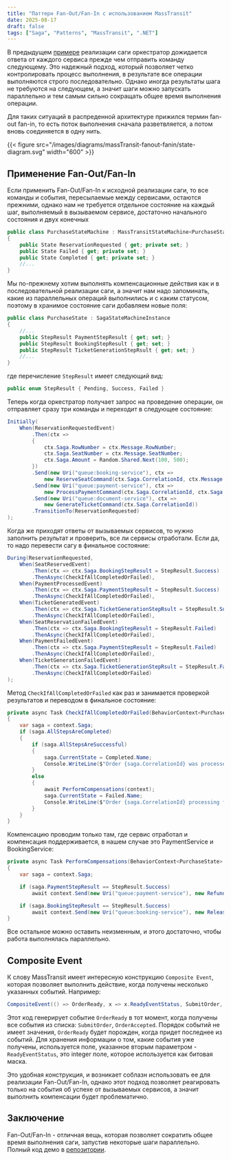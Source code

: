 ```yaml
---
title: "Паттерн Fan-Out/Fan-In с использованием MassTransit"
date: 2025-08-17
draft: false
tags: ["Saga", "Patterns", "MassTransit", ".NET"]
---
```


В предыдущем [примере](../mass-transit-saga) реализации саги оркестратор дожидается ответа от каждого сервиса прежде чем отправить команду следующему. Это надежный подход, который позволяет четко контролировать процесс выполнения, в результате все операции выполняются строго последовательно. Однако иногда результаты шага не требуются на следующем, а значит шаги можно запускать параллельно и тем самым сильно сокращать общее время выполнения операции.

Для таких ситуаций в распреденной архитектуре прижился термин fan-out fan-in, то есть поток выполнения сначала разветвляется, а потом вновь соединяется в одну нить.

{{< figure src="/images/diagrams/massTransit-fanout-fanin/state-diagram.svg" width="600" >}}

## Применение Fan-Out/Fan-In

Если применить Fan-Out/Fan-In к исходной реализации саги, то все команды и события, пересылаемые между сервисами, остаются прежними, однако нам не требуется отдельное состояние на каждый шаг, выполняемый в вызываемом сервисе, достаточно начального состояния и двух конечных

```C# {lineNos=inline}
public class PurchaseStateMachine : MassTransitStateMachine<PurchaseState>
{
    public State ReservationRequested { get; private set; }
    public State Failed { get; private set; }
    public State Completed { get; private set; }
    //...
}
```

Мы по-прежнему хотим выполнять компенсационные действия как и в последовательной реализации саги, а значит нам надо запоминать, какие из параллельных операций выполнились и с каким статусом, поэтому в хранимое состояние саги добавляем новые поля:

```C# {lineNos=inline}
public class PurchaseState : SagaStateMachineInstance
{
    //...
    public StepResult PaymentStepResult { get; set; }
    public StepResult BookingStepResult { get; set; }
    public StepResult TicketGenerationStepRsult { get; set; }
    //...
}
```
где перечисление `StepResult` имеет следующий вид:
```C# {lineNos=inline}
public enum StepResult { Pending, Success, Failed }
```

Теперь когда оркестратор получает запрос на проведение операции, он отправляет сразу три команды и переходит в следующее состояние:

```C# {lineNos=inline}
Initially(
    When(ReservationRequestedEvent)
        .Then(ctx =>
        {
            ctx.Saga.RowNumber = ctx.Message.RowNumber;
            ctx.Saga.SeatNumber = ctx.Message.SeatNumber;
            ctx.Saga.Amount = Random.Shared.Next(100, 500);
        })
        .Send(new Uri("queue:booking-service"), ctx =>
            new ReserveSeatCommand(ctx.Saga.CorrelationId, ctx.Message.RowNumber, ctx.Message.SeatNumber))
        .Send(new Uri("queue:payment-service"), ctx =>
            new ProcessPaymentCommand(ctx.Saga.CorrelationId, ctx.Saga.Amount))
        .Send(new Uri("queue:document-service"), ctx =>
            new GenerateTicketCommand(ctx.Saga.CorrelationId))
        .TransitionTo(ReservationRequested)
);
```

Когда же приходят ответы от вызываемых сервисов, то нужно заполнить результат и проверить, все ли сервисы отработали. Если да, то надо перевести сагу в финальное состояние:

```C# {lineNos=inline}
During(ReservationRequested,
    When(SeatReservedEvent)
        .Then(ctx => ctx.Saga.BookingStepResult = StepResult.Success)
        .ThenAsync(CheckIfAllCompletedOrFailed),
    When(PaymentProcessedEvent)
        .Then(ctx => ctx.Saga.PaymentStepResult = StepResult.Success)
        .ThenAsync(CheckIfAllCompletedOrFailed),
    When(TicketGeneratedEvent)
        .Then(ctx => ctx.Saga.TicketGenerationStepRsult = StepResult.Success)
        .ThenAsync(CheckIfAllCompletedOrFailed),
    When(SeatReservationFailedEvent)
        .Then(ctx => ctx.Saga.BookingStepResult = StepResult.Failed)
        .ThenAsync(CheckIfAllCompletedOrFailed),
    When(PaymentFailedEvent)
        .Then(ctx => ctx.Saga.PaymentStepResult = StepResult.Failed)
        .ThenAsync(CheckIfAllCompletedOrFailed),
    When(TicketGenerationFailedEvent)
        .Then(ctx => ctx.Saga.TicketGenerationStepRsult = StepResult.Failed)
        .ThenAsync(CheckIfAllCompletedOrFailed)
);
```
Метод `CheckIfAllCompletedOrFailed` как раз и занимается проверкой результатов и переводом в финальное состояние:
```C# {lineNos=inline}
private async Task CheckIfAllCompletedOrFailed(BehaviorContext<PurchaseState> context)
{
    var saga = context.Saga;
    if (saga.AllStepsAreCompleted)
    {
        if (saga.AllStepsAreSuccessful)
        {
            saga.CurrentState = Completed.Name;
            Console.WriteLine($"Order {saga.CorrelationId} was processed successfully.");
        }
        else
        {
            await PerformCompensations(context);
            saga.CurrentState = Failed.Name;
            Console.WriteLine($"Order {saga.CorrelationId} processing failed.");
        }
    }
}
```
Компенсацию проводим только там, где сервис отработал и компенсация поддерживается, в нашем случае это PaymentService и BookingService:
```C# {lineNos=inline}
private async Task PerformCompensations(BehaviorContext<PurchaseState> context)
{
    var saga = context.Saga;

    if (saga.PaymentStepResult == StepResult.Success)
        await context.Send(new Uri("queue:payment-service"), new RefundPaymentCommand(saga.CorrelationId));

    if (saga.BookingStepResult == StepResult.Success)
        await context.Send(new Uri("queue:booking-service"), new ReleaseSeatCommand(saga.CorrelationId));
}

```
Все остальное можно оставить неизменным, и этого достаточно, чтобы работа выполнялась параллельно.

## Composite Event
К слову MassTransit имеет интересную конструкцию `Composite Event`, которая позволяет выполнить действие, когда получены несколько указанных событий. Например:
```C# {lineNos=inline}
CompositeEvent(() => OrderReady, x => x.ReadyEventStatus, SubmitOrder, OrderAccepted);
```
Этот код генерирует событие `OrderReady` в тот момент, когда получены все события из списка: `SubmitOrder`, `OrderAccepted`. Порядок событий не имеет значения, `OrderReady` будет порожден, когда придет последнее из событий. Для хранения информации о том, какие события уже получены, используется поле, указанное вторым параметром - `ReadyEventStatus`, это integer поле, которое используется как битовая маска.

Это удобная конструкция, и возникает соблазн использовать ее для реализации Fan-Out/Fan-In, однако этот подход позволяет реагировать только на события об успехе от вызываемых сервисов, а значит выполнить компенсации будет проблематично.

## Заключение
Fan-Out/Fan-In - отличная вещь, которая позволяет сократить общее время выполнения саги, запустив некоторые шаги параллельно. Полный код демо в [репозитории](https://github.com/ygavrishov/massTransit-patterns).
